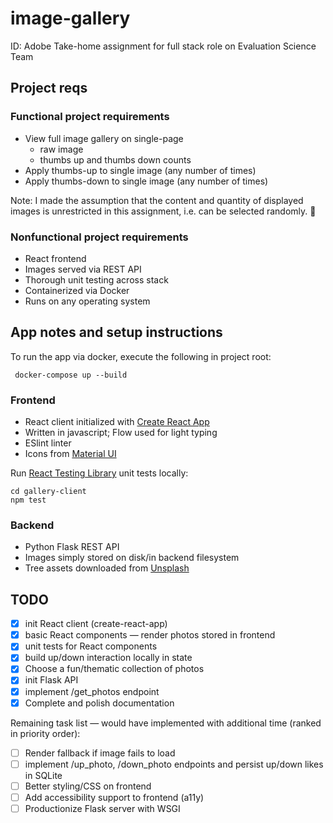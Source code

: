 # image-gallery

ID: Adobe Take-home assignment for full stack role on Evaluation Science Team

## Project reqs

### Functional project requirements

- View full image gallery on single-page
  - raw image
  - thumbs up and thumbs down counts
- Apply thumbs-up to single image (any number of times)
- Apply thumbs-down to single image (any number of times)

Note: I made the assumption that the content and quantity of displayed images is unrestricted in this assignment, i.e. can be selected randomly. 🌲

### Nonfunctional project requirements

- React frontend
- Images served via REST API
- Thorough unit testing across stack
- Containerized via Docker
- Runs on any operating system

## App notes and setup instructions

To run the app via docker, execute the following in project root:

```
 docker-compose up --build
```

### Frontend

- React client initialized with [Create React App](https://github.com/facebook/create-react-app)
- Written in javascript; Flow used for light typing
- ESlint linter
- Icons from [Material UI](https://mui.com/material-ui/icons/)

Run [React Testing Library](https://testing-library.com/docs/react-testing-library/intro/) unit tests locally:

```
cd gallery-client
npm test
```

### Backend

- Python Flask REST API
- Images simply stored on disk/in backend filesystem
- Tree assets downloaded from [Unsplash](https://unsplash.com/s/photos/trees)

## TODO

- [x] init React client (create-react-app)
- [x] basic React components — render photos stored in frontend
- [x] unit tests for React components
- [x] build up/down interaction locally in state
- [x] Choose a fun/thematic collection of photos
- [x] init Flask API
- [x] implement /get_photos endpoint
- [x] Complete and polish documentation

Remaining task list — would have implemented with additional time (ranked in priority order):

- [ ] Render fallback if image fails to load
- [ ] implement /up_photo, /down_photo endpoints and persist up/down likes in SQLite
- [ ] Better styling/CSS on frontend
- [ ] Add accessibility support to frontend (a11y)
- [ ] Productionize Flask server with WSGI
